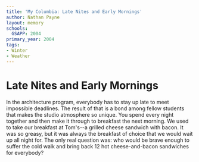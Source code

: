 ```yaml
---
title: 'My Columbia: Late Nites and Early Mornings'
author: Nathan Payne
layout: memory
schools:
  GSAPP: 2004
primary_year: 2004
tags:
- Winter
- Weather
---
```

# Late Nites and Early Mornings

In the architecture program, everybody has to stay up late to meet impossible deadlines. The result of that is a bond among fellow students that makes the studio atmosphere so unique. You spend every night together and then make it through to breakfast the next morning. We used to take our breakfast at Tom's--a grilled cheese sandwich with bacon. It was so greasy, but it was always the breakfast of choice that we would wait up all night for. The only real question was: who would be brave enough to suffer the cold walk and bring back 12 hot cheese-and-bacon sandwiches for everybody?
